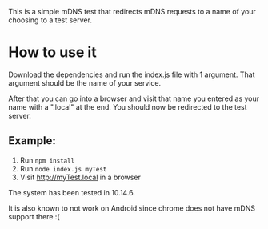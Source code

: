 This is a simple mDNS test that redirects mDNS requests to a name of your choosing to a test server.

# How to use it
Download the dependencies and run the index.js file with 1 argument. That argument should be the name of your service.

After that you can go into a browser and visit that name you entered as your name with a ".local" at the end. You should now be redirected to the test server.

## Example:
1. Run `npm install`
2. Run `node index.js myTest`
3. Visit http://myTest.local in a browser




The system has been tested in 10.14.6.

It is also known to not work on Android since chrome does not have mDNS support there :(
